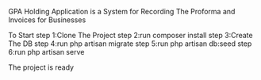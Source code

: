 GPA Holding Application is a System for Recording The Proforma and Invoices for Businesses

To Start 
step 1:Clone The Project
step 2:run composer install
step 3:Create The DB
step 4:run php artisan migrate
step 5:run php artisan db:seed
step 6:run php artisan serve

The project is ready
